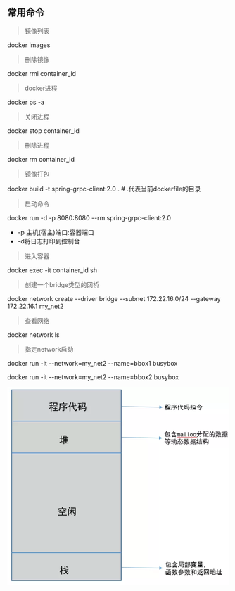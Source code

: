 ## 常用命令

> 镜像列表

docker images

> 删除镜像

docker rmi container_id

>  docker进程

docker ps -a

> 关闭进程

docker stop container_id

> 删除进程

docker rm container_id

> 镜像打包

docker build -t spring-grpc-client:2.0 . # .代表当前dockerfile的目录

> 启动命令

docker run -d -p 8080:8080 --rm spring-grpc-client:2.0
- -p 主机(宿主)端口:容器端口
- -d将日志打印到控制台

> 进入容器

docker exec -it container_id sh

> 创建一个bridge类型的网桥

docker network create --driver bridge --subnet 172.22.16.0/24 --gateway 172.22.16.1 my_net2 

> 查看网络

docker network ls

> 指定network启动

docker run -it --network=my_net2 --name=bbox1 busybox

docker run -it --network=my_net2 --name=bbox2 busybox



![process](../../images/常用命令/process.png)